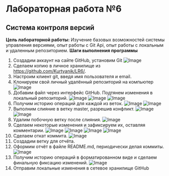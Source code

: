 # Лабораторная работа №6
## Система контроля версий
**Цель лабораторной работы:** 
Изучение базовых возможностей системы управления версиями, опыт работы с Git Api, опыт работы с локальным и удаленным репозиторием. 
**Шаги выполнения программы**
1. Создадим аккаунт на сайте GitHub, установим Git
![Image](/Screens/pic0.png)
2. Сделаем копию в личное хранилище из https://github.com/Kurtyanik/LR6/.
3. Настроим клиент git, введя имя пользователя и email. 
4. Клонируем свой личный удалённый репозиторий на компьютер
![Image](/Screens/pic1.png)
5. Добавим файл через интерфейс GitHub. Подтянем изменения в
локальный репозиторий.
![Image](/Screens/pic2.png)
![Image](/Screens/pic3.png)
![Image](/Screens/pic4.png)
6. Получим историю операций для каждой из веток.
![Image](/Screens/pic5.png)
![Image](/Screens/pic6.png)
7. Выполним слияние в ветку master, разрешив конфликт.
![Image](/Screens/pic7.png)
![Image](/Screens/pic8.png)
8. Удалим побочную ветку после слияния.
![Image](/Screens/pic9.png)
9. Сделаем некоторые изменения и зафиксируем их, оставляя комментарии.
![Image](/Screens/pic10.png)
![Image](/Screens/pic11.png)
![Image](/Screens/pic12.png)
![Image](/Screens/pic13.png)
10. Сделаем откат коммита.
![Image](/Screens/pic14.png)
11. Создадим ветку для отчёта.
12. Оформим отчёт в файле README.md, периодически делая коммиты.
![Image](/Screens/pic15.png)
13. Получим историю операций в форматированном виде и сделаем финальную фиксацию изменений.
![Image](/Screens/pic16.png)
14. Отправим локальные изменения в сетевое хранилище GitHub 
